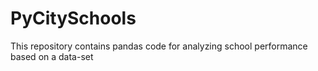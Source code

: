 # PyCitySchools
This repository contains pandas code for analyzing school performance based on a data-set
